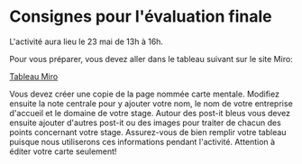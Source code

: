 # Consignes pour l'évaluation finale
L'activité aura lieu le 23 mai de 13h à 16h.     

Pour vous préparer, vous devez aller dans le tableau suivant sur le site Miro: 

[Tableau Miro](https://miro.com/app/board/uXjVL7M36Pc=/?share_link_id=799571675563) 

Vous devez créer une copie de la page nommée carte mentale. 
Modifiez ensuite la note centrale pour y ajouter votre nom, le nom de votre entreprise d'accueil et le domaine de votre stage. 
Autour des post-it bleus vous devez ensuite ajouter d'autres post-it ou des images pour traiter de chacun des points concernant votre stage. Assurez-vous de bien remplir votre tableau puisque nous utiliserons ces informations pendant l'activité. 
Attention à éditer votre carte seulement! 

